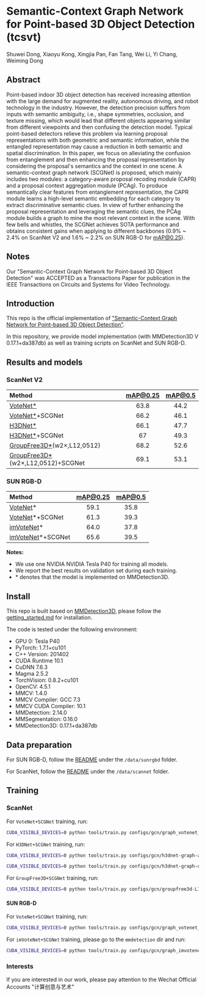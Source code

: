 # Semantic-Context Graph Network for Point-based 3D Object Detection (tcsvt)
Shuwei Dong, Xiaoyu Kong, Xingjia Pan, Fan Tang, Wei Li, Yi Chang, Weiming Dong

## Abstract

Point-based  indoor 3D object detection has received increasing attention with the large demand for augmented reality, autonomous driving, and robot technology in the industry. However, the detection precision suffers from inputs with semantic ambiguity, i.e., shape symmetries, occlusion, and texture missing, which would lead that different objects appearing similar from different viewpoints and then confusing the detection model. Typical point-based detectors relieve this problem via learning proposal representations with both geometric and semantic information, while the entangled representation may cause a reduction in both semantic and spatial discrimination. In this paper, we focus on alleviating the confusion from entanglement and then enhancing the proposal representation by considering the proposal's semantics and the context in one scene. A semantic-context graph network (SCGNet) is proposed, which mainly includes two modules: a category-aware proposal recoding module (CAPR) and a proposal context aggregation module (PCAg). To produce semantically clear features from entanglement representation, the CAPR module learns a high-level semantic embedding for each category to extract discriminative semantic clues. In view of further enhancing the proposal representation and leveraging the semantic clues, the PCAg module builds a graph to mine the most relevant context in the scene. With few bells and whistles, the SCGNet achieves SOTA performance and obtains consistent gains when applying to different backbones (0.9% ~ 2.4% on ScanNet V2 and 1.6% ~ 2.2% on SUN RGB-D for mAP@0.25).

 

## Notes
Our "Semantic-Context Graph Network for Point-based 3D Object Detection" was ACCEPTED as a Transactions Paper for publication in the IEEE Transactions on Circuits and Systems for Video Technology.


## Introduction

This repo is the official implementation of ["Semantic-Context Graph Network for Point-based 3D Object Detection"](http://ivc.ia.ac.cn/papers/SCGNet).

In this repository, we provide model implementation (with MMDetection3D V 0.17.1+da387db) as well as training scripts on ScanNet and SUN RGB-D.

## Results and models

### ScanNet V2

|Method | mAP@0.25 | mAP@0.5 |
|:---|:---:|:---:|
|[VoteNet*](https://arxiv.org/abs/1904.09664)       | 63.8 | 44.2 | 
|[VoteNet*](https://arxiv.org/abs/1904.09664)+SCGNet| 66.2 | 46.1 | 
|[H3DNet*](https://arxiv.org/abs/2006.05682)       | 66.1 | 47.7 | 
|[H3DNet*](https://arxiv.org/abs/2006.05682)+SCGNet | 67 | 49.3 | 
|[GroupFree3D*](https://arxiv.org/abs/2006.05682)(w2×,L12,0512) | 68.2 | 52.6 |
|[GroupFree3D*](https://arxiv.org/abs/2006.05682)(w2×,L12,0512)+SCGNet | 69.1 | 53.1 | 


### SUN RGB-D

|Method | mAP@0.25 | mAP@0.5 |
|:---|:---:|:---:|
|[VoteNet](https://arxiv.org/abs/1904.09664)*       | 59.1 | 35.8 |
|[VoteNet](https://arxiv.org/abs/1904.09664)*+SCGNet| 61.3 | 39.3 | 
|[imVoteNet](https://arxiv.org/abs/2001.10692)*| 64.0 | 37.8 |  
|[imVoteNet](https://arxiv.org/abs/2001.10692)*+SCGNet| 65.6 | 39.5 | 

**Notes:**

-  We use one NVIDIA NVIDIA Tesla P40 for training all models.
-  We report the best results on validation set during each training. 
-  \* denotes that the model is implemented on MMDetection3D.

## Install

This repo is built based on [MMDetection3D](V0.17.1), please follow the [getting_started.md](https://github.com/open-mmlab/mmdetection3ddocs/getting_started.md) for installation.

The code is tested under the following environment:
- GPU 0: Tesla P40
- PyTorch: 1.7.1+cu101
- C++ Version: 201402
- CUDA Runtime 10.1
- CuDNN 7.6.3
- Magma 2.5.2
- TorchVision: 0.8.2+cu101
- OpenCV: 4.5.1
- MMCV: 1.4.0
- MMCV Compiler: GCC 7.3
- MMCV CUDA Compiler: 10.1
- MMDetection: 2.14.0
- MMSegmentation: 0.16.0
- MMDetection3D: 0.17.1+da387db

## Data preparation

For SUN RGB-D, follow the [README](https://github.com/open-mmlab/mmdetection3d/data/sunrgbd/README.md) under the `/data/sunrgbd` folder.

For ScanNet, follow the [README](https://github.com/open-mmlab/mmdetection3d/data/scannet/README.md) under the `/data/scannet` folder.


## Training 

### ScanNet

For `VoteNet+SCGNet` training, run:

```bash
CUDA_VISIBLE_DEVICES=0 python tools/train.py configs/gcn/graph_votenet_iou.py
```

For `H3DNet+SCGNet` training, run:

```bash
CUDA_VISIBLE_DEVICES=0 python tools/train.py configs/gcn/h3dnet-graph-all-vote.py
```

```bash
CUDA_VISIBLE_DEVICES=0 python tools/train.py configs/gcn/h3dnet-graph-only-vote.py
```

For `GroupFree3D+SCGNet` training, run:

```bash
CUDA_VISIBLE_DEVICES=0 python tools/train.py configs/gcn/groupfree3d-L12O512w2x_graph_scannet.py
```


#### SUN RGB-D

For `VoteNet+SCGNet` training, run:

```bash
CUDA_VISIBLE_DEVICES=0 python tools/train.py configs/gcn/graph_votenet_sunrgbd_iou.py
```

For `imVoteNet+SCGNet` training, please go to the `mmdetection` dir and run:

```bash
CUDA_VISIBLE_DEVICES=0 python tools/train.py configs/gcn/graph_imvotenet-stage2_16x8_sunrgbd-3d-10class.py
```

### Interests
If you are interested in our work, please pay attention to the Wechat Official Accounts "计算创意与艺术"

